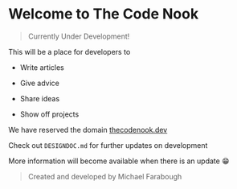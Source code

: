 # Welcome to The Code Nook

> Currently Under Development!

This will be a place for developers to

- Write articles

- Give advice

- Share ideas

- Show off projects

We have reserved the domain [thecodenook.dev](https://thecodenook.dev)

Check out `DESIGNDOC.md` for further updates on development

More information will become available when there is an update 😁

> Created and developed by Michael Farabough
